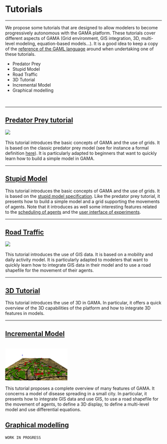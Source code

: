 # Tutorials

---


We propose some tutorials that are designed to allow modelers to become progressively autonomous with the GAMA platform. These tutorials cover different aspects of GAMA (Grid environment, GIS integration, 3D, multi-level modeling, equation-based models...). It is a good idea to keep a copy of the [reference of the GAML language](G__GamlReference) around when undertaking one of these tutorials.

<ul>
<li>Predator Prey</li>
<li>Stupid Model</li>
<li>Road Traffic</li>
<li>3D Tutorial</li>
<li> Incremental Model</li>
<li> Graphical modelling</li>
</ul>

<br />

<a href='Hidden comment: 
It seems impossible to have a link to each tutorial below because titles are also links. In addition, the html tag "a" is not supported.
'></a>


---

## [Predator Prey tutorial](Tutorial__PredatorPreyTutorial)
<a></a>
<img src='http://gama-platform.googlecode.com/files/predator_prey.png' width='200/><br' />

This tutorial introduces the basic concepts of GAMA and the use of grids. It is based on the classic predator prey model (see for instance a formal definition [here](http://www.scholarpedia.org/article/Agent_based_modeling)). It is particularly adapted to beginners that want to quickly learn how to build a simple model in GAMA.
<br />

---

## [Stupid Model](Tutorial__StupidModelTutorial)
<a></a>
This tutorial introduces the basic concepts of GAMA and the use of grids. It is based on the [stupid model specification](http://condor.depaul.edu/slytinen/abm/StupidModel/). Like the predator prey tutorial, it presents how to build a simple model and a grid supporting the movements of agents. Note that it introduces as well some interesting features related to the [scheduling of agents](G__RuntimeConcepts) and the [user interface of experiments](G__ExperimentsUserInterface).
<br />

---

## [Road Traffic](Tutorial__RoadTrafficTutorial)
<a></a>
<img src='http://gama-platform.googlecode.com/files/road_traffic.png' width='200/><br' />

This tutorial introduces the use of GIS data. It is based on a mobility and daily activity model. It is particularly adapted to modelers that want to quickly learn how to integrate GIS data in their model and to use a road shapefile for the movement of their agents.
<br />

---

## [3D Tutorial](Tutorial__ThreeDTutorial)
<a></a>
This tutorial introduces the use of 3D in GAMA. In particular, it offers a quick overview of the 3D capabilities of the platform and how to integrate 3D features in models.
<br />

---

## [Incremental Model](Tutorial__IncrementalTutorial)
<a></a>
<br />
<img src='images/Tutorials/Incremental_model/incremental_model.jpg' width='200' />
<br />

This tutorial proposes a complete overview of many features of GAMA. It concerns a model of disease spreading in a small city. In particular, it presents how to integrate GIS data and use GIS, to use a road shapefile for the movement of agents, to define a 3D display, to define a multi-level model and use differential equations.


## [Graphical modelling](Tutorial__GraphicModelling)
`WORK IN PROGRESS`
<a></a>
<br />
<img src='' width='200' />
<br />